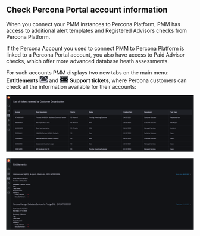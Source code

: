 ## Check Percona Portal account information

When you connect your PMM instances to Percona Platform, PMM has access to additional alert templates and Registered Advisors checks from Percona Platform.

If the Percona Account you used to connect PMM to Percona Platform is linked to a Percona Portal account, you also have access to Paid Advisor checks, which offer more advanced database heath assessments. 

For such accounts PMM displays two new tabs on the main menu: **Entitlements** ![entitlements](../_images/entitlements.png)  and    ![support_tickets](../_images/support_tickets.png)   **Support tickets**, where Percona customers can check all the information available for their accounts: 

![!image](../_images/CustomerTickets.png)

![!image](../_images/CustomerEntitlements.png)
